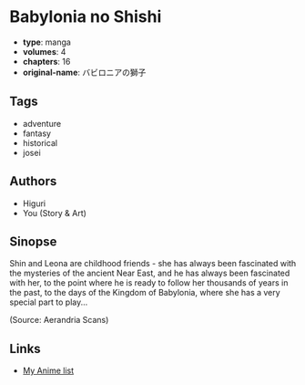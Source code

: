 # Babylonia no Shishi

-   **type**: manga
-   **volumes**: 4
-   **chapters**: 16
-   **original-name**: バビロニアの獅子

## Tags

-   adventure
-   fantasy
-   historical
-   josei

## Authors

-   Higuri
-   You (Story & Art)

## Sinopse

Shin and Leona are childhood friends - she has always been fascinated with the mysteries of the ancient Near East, and he has always been fascinated with her, to the point where he is ready to follow her thousands of years in the past, to the days of the Kingdom of Babylonia, where she has a very special part to play...

(Source: Aerandria Scans)

## Links

-   [My Anime list](https://myanimelist.net/manga/20309/Babylonia_no_Shishi)
